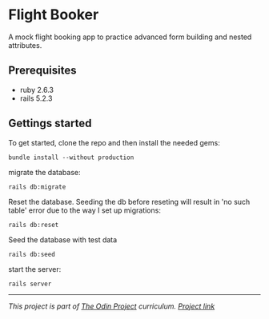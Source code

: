 # Flight Booker
A mock flight booking app to practice advanced form building and nested attributes.

## Prerequisites
- ruby 2.6.3
- rails 5.2.3

## Gettings started
To get started, clone the repo and then install the needed gems:
```
bundle install --without production
```
migrate the database:
```
rails db:migrate
```
Reset the database. Seeding the db before reseting will result in 'no such table' error due to the way I set up migrations:
```
rails db:reset
```
Seed the database with test data
```
rails db:seed
```
start the server:
```
rails server
```

---
_This project is part of [The Odin Project](https://www.theodinproject.com/) curriculum. [Project link](https://www.theodinproject.com/courses/ruby-on-rails/lessons/building-advanced-forms)_
